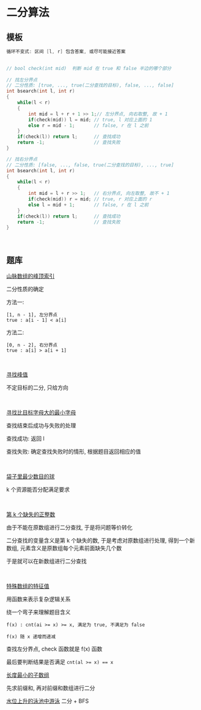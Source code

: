# 二分算法

## 模板

```C++
循环不变式: 区间 [l, r] 包含答案, 或尽可能接近答案

    
// bool check(int mid)  判断 mid 在 true 和 false 半边的哪个部分
    
// 找左分界点
// 二分性质: [true, ..., true(二分查找的目标), false, ..., false]
int bsearch(int l, int r)
{
    while(l < r)
    {
        int mid = l + r + 1 >> 1;// 左分界点, 向右取整, 故 + 1
        if(check(mid)) l = mid;	// true, l 对应上面的 1
        else r = mid - 1;		// false, r 在 l 之前
    }
    if(check(l)) return l;		// 查找成功
    return -1;					// 查找失败
}

// 找右分界点
// 二分性质: [false, ..., false, true(二分查找的目标), ..., true]
int bsearch(int l, int r)
{
    while(l < r)
    {
        int mid = l + r >> 1;	// 右分界点, 向左取整, 故不 + 1
        if(check(mid)) r = mid;	// true, r 对应上面的 r
        else l = mid + 1;		// false, r 在 l 之前
    }
    if(check(l)) return l;		// 查找成功
    return -1;					// 查找失败
}
```

$~$

## 题库

[山脉数组的峰顶索引](https://leetcode-cn.com/problems/peak-index-in-a-mountain-array/)

二分性质的确定

方法一:

```
[1, n - 1], 左分界点
true : a[i - 1] < a[i]  
```

方法二:

```
[0, n - 2], 右分界点
true : a[i] > a[i + 1]  
```

$~$

[寻找峰值](https://leetcode-cn.com/problems/find-peak-element/)

不定目标的二分, 只给方向

$~$

[寻找比目标字母大的最小字母](https://leetcode-cn.com/problems/find-smallest-letter-greater-than-target/)

查找结束后成功与失败的处理

查找成功: 返回 l

查找失败: 确定查找失败时的情形, 根据题目返回相应的值

$~$

[袋子里最少数目的球](https://leetcode-cn.com/problems/minimum-limit-of-balls-in-a-bag/)

k 个资源能否分配满足要求

$~$

[第 k 个缺失的正整数](https://leetcode-cn.com/problems/kth-missing-positive-number/)

由于不能在原数组进行二分查找, 于是将问题等价转化

二分查找的变量含义是第 k 个缺失的数, 于是考虑对原数组进行处理, 得到一个新数组, 元素含义是原数组每个元素前面缺失几个数

于是就可以在新数组进行二分查找

$~$

[特殊数组的特征值](https://leetcode-cn.com/problems/special-array-with-x-elements-greater-than-or-equal-x/)

用函数来表示复杂逻辑关系

绕一个弯子来理解题目含义

```
f(x) : cnt(ai >= x) >= x, 满足为 true, 不满足为 false

f(x) 随 x 递增而递减 
```

查找左分界点, check 函数就是 f(x) 函数

最后要判断结果是否满足 `cnt(al >= x) == x`
$~$

[长度最小的子数组](https://leetcode-cn.com/problems/minimum-size-subarray-sum/)

先求前缀和, 再对前缀和数组进行二分

[水位上升的泳池中游泳](https://leetcode.cn/problems/swim-in-rising-water/)	二分 + BFS

